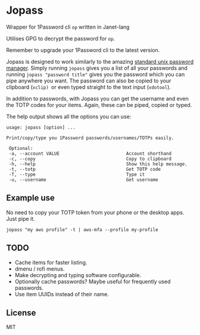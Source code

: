 # Jopass
Wrapper for 1Password cli `op` written in Janet-lang

Utilises GPG to decrypt the password for `op`.

Remember to upgrade your 1Password cli to the latest version.


Jopass is designed to work similarly to the amazing [standard unix password manager](https://www.passwordstore.org/). Simply running `jopass` gives you a list of all your passwords and running `jopass "password title"` gives you the password which you can pipe anywhere you want. The password can also be copied to your clipboard (`xclip) `or even typed straight to the text input (`xdotool`).

In addition to passwords, with Jopass you can get the username and even the TOTP codes for your items. Again, these can be piped, copied or typed.

The help output shows all the options you can use:

```
usage: jopass [option] ...

Print/copy/type you 1Password passwords/usernames/TOTPs easily.

 Optional:
 -a, --account VALUE                         Account shorthand
 -c, --copy                                  Copy to clipboard
 -h, --help                                  Show this help message.
 -t, --totp                                  Get TOTP code
 -T, --type                                  Type it
 -u, --username                              Get username
```

## Example use

No need to copy your TOTP token from your phone or the desktop apps. Just pipe it.

`jopass "my aws profile" -t | aws-mfa --profile my-profile`


## TODO
- Cache items for faster listing.
- dmenu / rofi menus.
- Make decrypting and typing software configurable.
- Optionally cache passwords? Maybe useful for frequently used passwords.
- Use item UUIDs instead of their name.


## License

MIT
